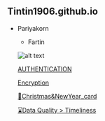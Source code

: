 ## Tintin1906.github.io

- Pariyakorn
  - Fartin

  ![alt text](Img/IMG_8647.jpeg)
  
  [AUTHENTICATION](authentication)
  
  [Encryption](encryption)
  
  [💌Christmas&NewYear_card](Christmas&NewYear_card)

  [⌛Data Quality > Timeliness](dataLatency.md)

